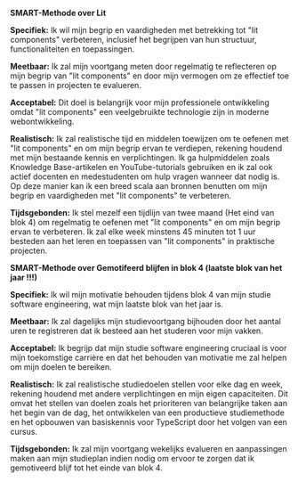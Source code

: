 **SMART-Methode over Lit**

**Specifiek:** Ik wil mijn begrip en vaardigheden met betrekking tot "lit components" verbeteren, inclusief het begrijpen van hun structuur, functionaliteiten en toepassingen.

**Meetbaar:** Ik zal mijn voortgang meten door regelmatig te reflecteren op mijn begrip van "lit components" en door mijn vermogen om ze effectief toe te passen in projecten te evalueren.

**Acceptabel:** Dit doel is belangrijk voor mijn professionele ontwikkeling omdat "lit components" een veelgebruikte technologie zijn in moderne webontwikkeling.

**Realistisch:** Ik zal realistische tijd en middelen toewijzen om te oefenen met "lit components" en om mijn begrip ervan te verdiepen, rekening houdend met mijn bestaande kennis en verplichtingen. Ik ga hulpmiddelen zoals Knowledge Base-artikelen en YouTube-tutorials gebruiken en ik zal ook actief docenten en medestudenten om hulp vragen wanneer dat nodig is. Op deze manier kan ik een breed scala aan bronnen benutten om mijn begrip en vaardigheden met "lit components" te verbeteren.

**Tijdsgebonden:** Ik stel mezelf een tijdlijn van twee maand (Het eind van blok 4) om regelmatig te oefenen met "lit components" en om mijn begrip ervan te verbeteren. Ik zal elke week minstens  45 minuten tot 1 uur besteden aan het leren en toepassen van "lit components" in praktische projecten.



**SMART-Methode over Gemotifeerd blijfen in blok 4 (laatste blok van het jaar !!!)**

**Specifiek:** Ik wil mijn motivatie behouden tijdens blok 4 van mijn studie software engineering, wat mijn laatste blok van het jaar is.

**Meetbaar:** Ik zal dagelijks mijn studievoortgang bijhouden door het aantal uren te registreren dat ik besteed aan het studeren voor mijn vakken.

**Acceptabel:** Ik begrijp dat mijn studie software engineering cruciaal is voor mijn toekomstige carrière en dat het behouden van motivatie me zal helpen om mijn doelen te bereiken.

**Realistisch:** Ik zal realistische studiedoelen stellen voor elke dag en week, rekening houdend met andere verplichtingen en mijn eigen capaciteiten. Dit omvat het stellen van doelen zoals het prioriteren van belangrijke taken aan het begin van de dag, het ontwikkelen van een productieve studiemethode en het opbouwen van basiskennis voor TypeScript door het volgen van een cursus.

**Tijdsgebonden:** Ik zal mijn voortgang wekelijks evalueren en aanpassingen maken aan mijn studieplan indien nodig om ervoor te zorgen dat ik gemotiveerd blijf tot het einde van blok 4.

